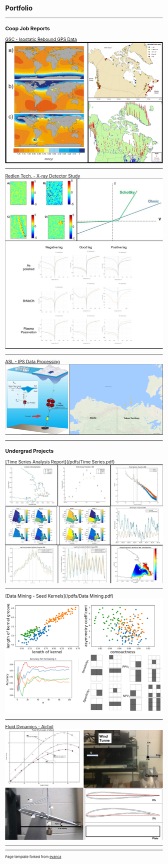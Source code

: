 ## Portfolio

---

### Coop Job Reports

[GSC - Isostatic Rebound GPS Data](/pdfs/GSC.pdf)
<img src="images/GSC.png?raw=true"/>

---
[Redlen Tech. - X-ray Detector Study](/pdfs/Redlen.pdf)
<img src="images/Redlen.png?raw=true"/>

---
[ASL - IPS Data Processing](/pdfs/ASL.pdf)
<img src="images/ASL.png?raw=true"/>

---

### Undergrad Projects

[Time Series Analysis Report](/pdfs/Time Series.pdf)
<img src="images/Time series(1).png?raw=true"/>

---
[Data Mining - Seed Kernels](/pdfs/Data Mining.pdf)
<img src="images/Data minin.png?raw=true"/>

---
[Fluid Dynamics - Airfoil](/pdfs/Airfoil.pdf)
<img src="images/Airfoil.png?raw=true"/>


---




---
<p style="font-size:11px">Page template forked from <a href="https://github.com/evanca/quick-portfolio">evanca</a></p>
<!-- Remove above link if you don't want to attibute -->
